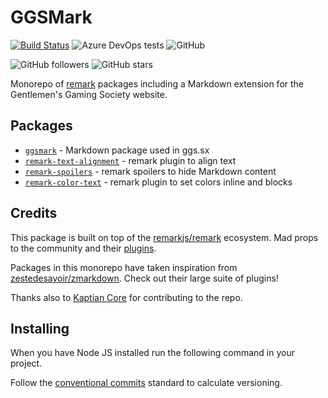 # GGSMark

[![Build Status](https://dev.azure.com/johnnyhuy/ggsmark/_apis/build/status/GGSMark%20Build%20%26%20Release?branchName=master)](https://dev.azure.com/johnnyhuy/ggsmark/_build/latest?definitionId=10&branchName=master) ![Azure DevOps tests](https://img.shields.io/azure-devops/tests/johnnyhuy/ggsmark/10) ![GitHub](https://img.shields.io/github/license/johnnyhuy/ggsmark)

![GitHub followers](https://img.shields.io/github/followers/johnnyhuy?style=social) ![GitHub stars](https://img.shields.io/github/stars/johnnyhuy/ggsmark?style=social)

Monorepo of [remark](https://github.com/remarkjs/remark) packages including a Markdown extension for the Gentlemen's Gaming Society website.

## Packages

- [`ggsmark`](https://github.com/johnnyhuy/ggsmark/tree/master/packages/ggsmark) - Markdown package used in ggs.sx
- [`remark-text-alignment`](https://github.com/johnnyhuy/ggsmark/tree/master/packages/remark-text-alignment) - remark plugin to align text
- [`remark-spoilers`](https://github.com/johnnyhuy/ggsmark/tree/master/packages/remark-spoilers) - remark spoilers to hide Markdown content
- [`remark-color-text`](https://github.com/johnnyhuy/ggsmark/tree/master/packages/remark-color-text) - remark plugin to set colors inline and blocks

## Credits

This package is built on top of the [remarkjs/remark](https://github.com/remarkjs/remark) ecosystem. Mad props to the community and their [plugins](https://github.com/remarkjs/remark/blob/HEAD/doc/plugins.md#list-of-plugins).

Packages in this monorepo have taken inspiration from [zestedesavoir/zmarkdown](https://github.com/zestedesavoir/zmarkdown). Check out their large suite of plugins!

Thanks also to [Kaptian Core](https://github.com/KaptianCore) for contributing to the repo.

## Installing

When you have Node JS installed run the following command in your project.


Follow the [conventional commits](https://www.conventionalcommits.org/en/v1.0.0/) standard to calculate versioning.
